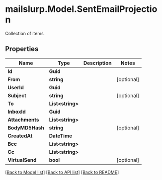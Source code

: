 # mailslurp.Model.SentEmailProjection
Collection of items
## Properties

Name | Type | Description | Notes
------------ | ------------- | ------------- | -------------
**Id** | **Guid** |  | 
**From** | **string** |  | [optional] 
**UserId** | **Guid** |  | 
**Subject** | **string** |  | [optional] 
**To** | **List&lt;string&gt;** |  | 
**InboxId** | **Guid** |  | 
**Attachments** | **List&lt;string&gt;** |  | 
**BodyMD5Hash** | **string** |  | [optional] 
**CreatedAt** | **DateTime** |  | 
**Bcc** | **List&lt;string&gt;** |  | 
**Cc** | **List&lt;string&gt;** |  | 
**VirtualSend** | **bool** |  | [optional] 

[[Back to Model list]](../README#documentation-for-models) [[Back to API list]](../README#documentation-for-api-endpoints) [[Back to README]](../README)

